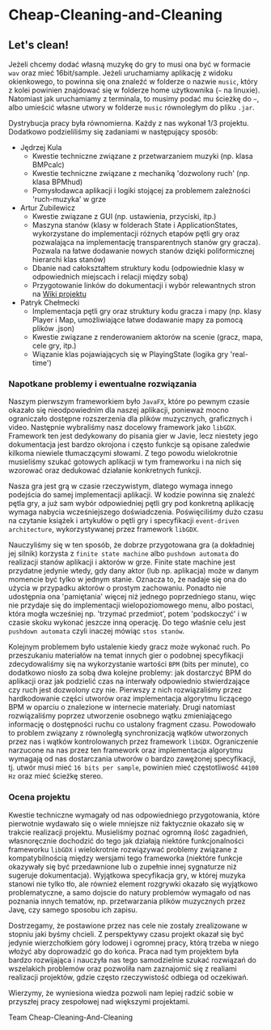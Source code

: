 # Cheap-Cleaning-and-Cleaning
Let's clean!
---

Jeżeli chcemy dodać własną muzykę do gry to musi ona być w formacie `wav` oraz mieć 16bit/sample. Jeżeli uruchamiamy aplikację z widoku okienkowego, to powinna się ona znaleźć w folderze o nazwie `music`, który z kolei powinien znajdować się w folderze home użytkownika (`~` na linuxie). Natomiast jak uruchamiamy z terminala, to musimy podać mu ścieżkę do `~`, albo umieścić własne utwory w folderze `music` równoległym do pliku `.jar`.

Dystrybucja pracy była równomierna. Każdy z nas wykonał 1/3 projektu. Dodatkowo podzieliliśmy się zadaniami w następujący sposób:
* Jędrzej Kula
  * Kwestie techniczne związane z przetwarzaniem muzyki (np. klasa BMPcalc)
  * Kwestie techniczne związane z mechaniką 'dozwolony ruch' (np. klasa BPMhud)
  * Pomysłodawca aplikacji i logiki stojącej za problemem zależności 'ruch-muzyka' w grze
* Artur Zubilewicz
  * Kwestie związane z GUI (np. ustawienia, przyciski, itp.)
  * Maszyna stanów (klasy w folderach State i ApplicationStates, wykorzystane do implementacji różnych etapów pętli gry oraz pozwalająca na implementację transparentnych stanów gry gracza). Pozwala na łatwe dodawanie nowych stanów dzięki poliformicznej hierarchi klas stanów)
  * Dbanie nad całokształtem struktury kodu (odpowiednie klasy w odpowiednich miejscach i relacji między sobą)
  * Przygotowanie linków do dokumentacji i wybór relewantnych stron na [Wiki projektu](https://github.com/AkaZecik/Cheap-Cleaning-and-Cleaning/wiki)
* Patryk Chełmecki
  * Implementacja pętli gry oraz struktury kodu gracza i mapy (np. klasy Player i Map, umożliwiające łatwe dodawanie mapy za pomocą plików .json)
  * Kwestie związane z renderowaniem aktorów na scenie (gracz, mapa, cele gry, itp.)
  * Wiązanie klas pojawiających się w PlayingState (logika gry 'real-time')

### Napotkane problemy i ewentualne rozwiązania
Naszym pierwszym frameworkiem było `JavaFX`, które po pewnym czasie okazało się nieodpowiednim dla naszej aplikacji, ponieważ mocno ograniczało dostępne rozszerzenia dla plików muzycznych, graficznych i video.
Następnie wybraliśmy nasz docelowy framework jako `libGDX`. Framework ten jest dedykowany do pisania gier w Javie, lecz niestety jego dokumentacja jest bardzo okrojona i często funkcje są opisane zaledwie kilkoma niewiele tłumaczącymi słowami. Z tego powodu wielokrotnie musieliśmy szukać gotowych aplikacji w tym frameworku i na nich się wzorować oraz dedukować działanie konkretnych funkcji.

Nasza gra jest grą w czasie rzeczywistym, dlatego wymaga innego podejścia do samej implementacji aplikacji. W kodzie powinna się znaleźć pętla gry, a już sam wybór odpowiedniej pętli gry pod konkretną aplikację wymaga nabycia wcześniejszego doświadczenia. Poświęciliśmy dużo czasu na czytanie książek i artykułów o pętli gry i specyfikacji `event-driven architecture`, wykorzystywanej przez framework `libGDX`.

Nauczyliśmy się w ten sposób, że dobrze przygotowana gra (a dokładniej jej silnik) korzysta z `finite state machine` albo `pushdown automata` do realizacji stanów aplikacji i aktorów w grze. Finite state machine jest przydatne jedynie wtedy, gdy dany aktor (lub np. aplikacja) może w danym momencie być tylko w jednym stanie. Oznacza to, że nadaje się ona do użycia w przypadku aktorów o prostym zachowaniu. Ponadto nie udostępnia ona 'pamiętania' więcej niż jednego poprzedniego stanu, więc nie przydaje się do implementacji wielopoziomowego menu, albo postaci, która mogła wcześniej np. 'trzymać przedmiot', potem 'podskoczyć' i w czasie skoku wykonać jeszcze inną operację. Do tego właśnie celu jest `pushdown automata` czyli inaczej mówiąc `stos stanów`.

Kolejnym problemem było ustalenie kiedy gracz może wykonać ruch. Po przeszukaniu materiałów na temat innych gier o podobnej specyfikacji zdecydowaliśmy się na wykorzystanie wartości `BPM` (bits per minute), co dodatkowo niosło za sobą dwa kolejne problemy: jak dostarczyć BPM do aplikacji oraz jak podzielić czas na interwały odpowiednio stwierdzające czy ruch jest dozwolony czy nie.
Pierwszy z nich rozwiązaliśmy przez hardkodowanie części utworów oraz implementacja algorytmu liczącego BPM w oparciu o znalezione w internecie materiały.
Drugi natomiast rozwiązaliśmy poprzez utworzenie osobnego wątku zmieniającego informację o dostępności ruchu co ustalony fragment czasu. Powodowało to problem związany z równoległą synchronizacją wątków utworzonych przez nas i wątków kontrolowanych przez framework `libGDX`. Ograniczenie narzucone na nas przez ten framework oraz implementacja algorytmu wymagają od nas dostarczania utworów o bardzo zawężonej specyfikacji, tj. utwór musi mieć `16 bits per sample`, powinien mieć częstotliwość `44100 Hz` oraz mieć ścieżkę stereo.

### Ocena projektu
Kwestie techniczne wymagały od nas odpowiedniego przygotowania, które pierwotnie wydawało się o wiele mniejsze niż faktycznie  okazało się w trakcie realizacji projektu. Musieliśmy poznać ogromną ilość zagadnień, własnoręcznie dochodzić do tego jak działają niektóre funkcjonalności frameworku `libGDX` i wielokrotnie rozwiązywać problemy związane z kompatybilnością między wersjami tego frameworka (niektóre funkcje okazywały się być przedawnione lub o zupełnie innej sygnaturze niż sugeruje dokumentacja). Wyjątkowa specyfikacja gry, w której muzyka stanowi nie tylko tło, ale również element rozgrywki okazało się wyjątkowo problematyczne, a samo dojscie do natury problemów wymagało od nas poznania innych tematów, np. przetwarzania plików muzycznych przez Javę, czy samego sposobu ich zapisu.

Dostrzegamy, że postawione przez nas cele nie zostały zrealizowane w stopniu jaki byśmy chcieli. Z perspektywy czasu projekt okazał się być jedynie wierzchołkiem góry lodowej i ogromnej pracy, którą trzeba w niego włożyć aby doprowadzić go do końca. Praca nad tym projektem była bardzo rozwijająca i nauczyła nas tego samodzielnie szukać rozwiązań do wszelakich problemów oraz pozwoliła nam zaznajomić się z realiami realizacji projektów, gdzie często rzeczywistość odbiega od oczekiwań.

Wierzymy, że wyniesiona wiedza pozwoli nam lepiej radzić sobie w przyszłej pracy zespołowej nad większymi projektami.

Team Cheap-Cleaning-And-Cleaning
